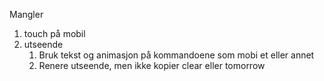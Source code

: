 
Mangler 

1. touch på mobil
2. utseende
   1. Bruk tekst og animasjon på kommandoene som mobi et eller annet 
   2. Renere utseende, men ikke kopier clear eller tomorrow


